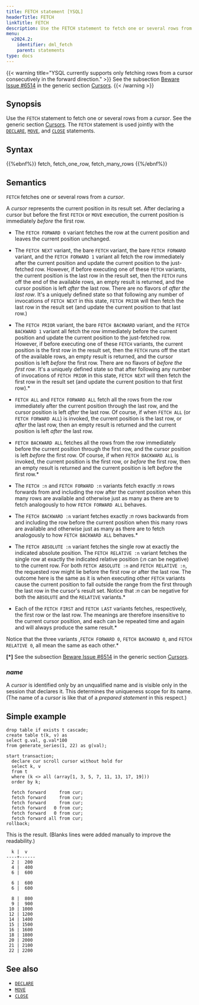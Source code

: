 ```yaml
---
title: FETCH statement [YSQL]
headerTitle: FETCH
linkTitle: FETCH
description: Use the FETCH statement to fetch one or several rows from a cursor.
menu:
  v2024.2:
    identifier: dml_fetch
    parent: statements
type: docs
---
```


{{< warning title="YSQL currently supports only fetching rows from a cursor consecutively in the forward direction." >}}
See the subsection [Beware Issue #6514](../../../cursors/#beware-issue-6514) in the generic section [Cursors](../../../cursors/).
{{< /warning >}}

## Synopsis

Use the `FETCH` statement to fetch one or several rows from a _cursor_. See the generic section [Cursors](../../../cursors/). The `FETCH` statement is used jointly with the [`DECLARE`](../dml_declare), [`MOVE`](../dml_move), and [`CLOSE`](../dml_close) statements.

## Syntax

{{%ebnf%}}
  fetch,
  fetch_one_row,
  fetch_many_rows
{{%/ebnf%}}

## Semantics

`FETCH` fetches one or several rows from a _cursor_.

A _cursor_ represents the current position in its result set. After declaring a cursor but before the first `FETCH` or `MOVE` execution, the current position is immediately _before_ the first row.

- The `FETCH FORWARD 0` variant fetches the row at the current position and leaves the current position unchanged.
- The `FETCH NEXT` variant, the bare `FETCH` variant, the bare `FETCH FORWARD` variant, and the `FETCH FORWARD 1` variant all fetch the row immediately after the current position and update the current position to the just-fetched row. However, if before executing one of these `FETCH` variants, the current position is the last row in the result set, then the `FETCH` runs off the end of the available rows, an empty result is returned, and the cursor position is left _after_ the last row. There are no flavors of _after the last row_. It's a uniquely defined state so that following any number of invocations of `FETCH NEXT` in this state, `FETCH PRIOR` will then fetch the last row in the result set (and update the current position to that last row.)

- The `FETCH PRIOR` variant, the bare `FETCH BACKWARD` variant, and the `FETCH BACKWARD 1` variant all fetch the row immediately before the current position and update the current position to the just-fetched row. However, if before executing one of these `FETCH` variants, the current position is the first row in the result set, then the `FETCH` runs off the start of the available rows, an empty result is returned, and the cursor position is left _before_ the first row. There are no flavors of _before the first row_. It's a uniquely defined state so that after following any number of invocations of `FETCH PRIOR` in this state, `FETCH NEXT` will then fetch the first row in the result set (and update the current position to that first row).\*

- `FETCH ALL` and `FETCH FORWARD ALL` fetch all the rows from the row immediately after the current position through the last row, and the cursor position is left _after_ the last row. Of course, if when `FETCH ALL` (or `FETCH FORWARD ALL`) is invoked, the current position is the last row, or _after_ the last row, then an empty result is returned and the current position is left _after_ the last row.

- `FETCH BACKWARD ALL` fetches all the rows from the row immediately before the current position through the first row, and the cursor position is left _before_ the first row. Of course, if when `FETCH BACKWARD ALL` is invoked, the current position is the first row, or _before_ the first row, then an empty result is returned and the current position is left _before_ the first row.\*

- The `FETCH :n` and `FETCH FORWARD :n` variants fetch exactly _:n_ rows forwards from and including the row after the current position when this many rows are available and otherwise just as many as there are to fetch analogously to how `FETCH FORWARD ALL` behaves.

- The `FETCH BACKWARD :n` variant fetches exactly _:n_ rows backwards from and including the row before the current position when this many rows are available and otherwise just as many as there are to fetch analogously to how `FETCH BACKWARD ALL` behaves.\*

- The `FETCH ABSOLUTE :n` variant fetches the single row at exactly the indicated absolute position. The `FETCH RELATIVE :n` variant fetches the single row at exactly the indicated relative position (_:n_ can be negative) to the current row. For both `FETCH ABSOLUTE :n` and `FETCH RELATIVE :n`, the requested row might lie before the first row or after the last row. The outcome here is the same as it is when executing other `FETCH` variants cause the current position to fall outside the range from the first through the last row in the cursor's result set. Notice that _:n_ can be negative for both the `ABSOLUTE` and the `RELATIVE` variants.\*

- Each of the `FETCH FIRST` and `FETCH LAST` variants fetches, respectively, the first row or the last row. The meanings are therefore insensitive to the current cursor position, and each can be repeated time and again and will always produce the same result.\*

Notice that the three variants ,`FETCH FORWARD 0`, `FETCH BACKWARD 0`, and `FETCH RELATIVE 0`, all mean the same as each other.\*

**\[\*\]** See the subsection [Beware Issue #6514](../../../cursors/#beware-issue-6514) in the generic section [Cursors](../../../cursors/).

### *name*

A _cursor_ is identified only by an unqualified name and is visible only in the session that declares it. This determines the uniqueness scope for its name. (The name of a  _cursor_ is like that of a _prepared statement_ in this respect.)

## Simple example


```plpgsql
drop table if exists t cascade;
create table t(k, v) as
select g.val, g.val*100
from generate_series(1, 22) as g(val);

start transaction;
  declare cur scroll cursor without hold for
  select k, v
  from t
  where (k <> all (array[1, 3, 5, 7, 11, 13, 17, 19]))
  order by k;

  fetch forward     from cur;
  fetch forward     from cur;
  fetch forward     from cur;
  fetch forward   0 from cur;
  fetch forward   0 from cur;
  fetch forward all from cur;
rollback;
```

This is the result. (Blanks lines were added manually to improve the readability.)

```output
  k |  v
----+------
  2 |  200
  4 |  400
  6 |  600

  6 |  600
  6 |  600

  8 |  800
  9 |  900
 10 | 1000
 12 | 1200
 14 | 1400
 15 | 1500
 16 | 1600
 18 | 1800
 20 | 2000
 21 | 2100
 22 | 2200
```

## See also

- [`DECLARE`](../dml_declare)
- [`MOVE`](../dml_move)
- [`CLOSE`](../dml_close)
